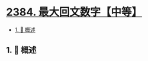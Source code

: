 # [2384. 最大回文数字【中等】](https://github.com/tnotesjs/TNotes.leetcode/tree/main/notes/2384.%20%E6%9C%80%E5%A4%A7%E5%9B%9E%E6%96%87%E6%95%B0%E5%AD%97%E3%80%90%E4%B8%AD%E7%AD%89%E3%80%91)

<!-- region:toc -->

- [1. 📝 概述](#1--概述)

<!-- endregion:toc -->

## 1. 📝 概述
